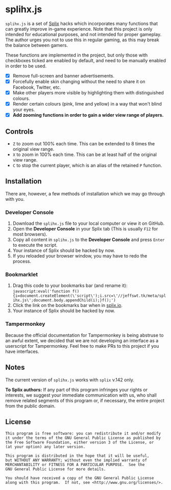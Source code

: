 # splihx.js

`splihx.js` is a set of [Splix](https://splix.io/) hacks which incorporates many functions that can greatly improve in-game experience. Note that this project is only intended for educational purposes, and not intended for proper gameplay. The author urges you not to use this in regular gaming, as this may break the balance between gamers.

These functions are implemented in the project, but only those with checkboxes ticked are enabled by default, and need to be manually enabled in order to be used.

-   [x] Remove full-screen and banner advertisements.
-   [x] Forcefully enable skin changing without the need to share it on Facebook, Twitter, etc.
-   [x] Make other players more visible by highlighting them with distinguished colours.
-   [x] Render certain colours (pink, lime and yellow) in a way that won't blind your eyes.
-   [x] **Add zooming functions in order to gain a wider view range of players.**

## Controls

-   `Z` to zoom out 100% each time. This can be extended to 8 times the original view range.
-   `X` to zoom in 100% each time. This can be at least half of the original view range.
-   `C` to stop the current player, which is an alias of the retained `P` function.

## Installation

There are, however, a few methods of installation which we may go through with you.

### Developer Console

1.  Download the `splihx.js` file to your local computer or view it on GitHub.
2.  Open the **Developer Console** in your Splix tab (This is usually `F12` for most browsers).
3.  Copy all content in `splihx.js` to the **Developer Console** and press `Enter` to execute the script.
4.  Your instance of Splix should be hacked by now.
5.  If you reloaded your browser window, you may have to redo the process.

### Bookmarklet

1.  Drag this code to your bookmarks bar (and rename it): `javascript:eval('function f(){i=document.createElement(\'script\');i.src=\'//jeffswt.tk/meta/splihx.js\';document.body.appendChild(i);}f();')`
2.  Click the link on the bookmarks bar when in [splix.io](https://splix.io).
3.  Your instance of Splix should be hacked by now.

### Tampermonkey

Because the official documentation for Tampermonkey is being abstruse to an awful extent, we decided that we are not developing an interface as a userscript for Tampermonkey. Feel free to make PRs to this project if you have interfaces.

## Notes

The current version of `splihx.js` works with `splix` v.142 only.

<!--In consideration of the income of the author of Splix, we decided that the automatic removal of the advertisements should not be turned on by default, although no explicit notices of such are displayed on its official website. If you really need this function due to various reasons, for instance, having certain services blocked, please turn this on manually in the script.-->

<!--Also, to encourage the spread of this game, we decided that the force enabling of skin customization should not be turned on by default. This function is only intended for those lacking an open network, therefore not begin accessible to Facebook, Twitter and other services, and shall be turned on manually in the script.-->

**To Splix authors:** If any part of this program infringes your rights or interests, we suggest your immediate communication with us, who shall remove related segments of this program or, if necessary, the entire project from the public domain.

## License

```
This program is free software: you can redistribute it and/or modify
it under the terms of the GNU General Public License as published by
the Free Software Foundation, either version 3 of the License, or
(at your option) any later version.

This program is distributed in the hope that it will be useful,
but WITHOUT ANY WARRANTY; without even the implied warranty of
MERCHANTABILITY or FITNESS FOR A PARTICULAR PURPOSE.  See the
GNU General Public License for more details.

You should have received a copy of the GNU General Public License
along with this program.  If not, see <http://www.gnu.org/licenses/>.
```
